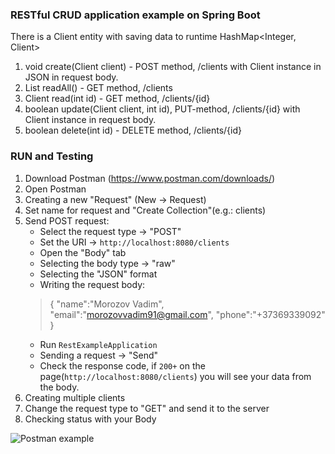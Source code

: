 ### RESTful CRUD application example on Spring Boot

There is a Client entity with saving data to runtime HashMap<Integer, Client>

1. void create(Client client) - POST method, /clients with Client instance in JSON in request body.
2. List<Client> readAll() - GET method, /clients
3. Client read(int id) - GET method, /clients/{id}
4. boolean update(Client client, int id), PUT-method, /clients/{id} with Client instance in request body.
5. boolean delete(int id) - DELETE method, /clients/{id}

### RUN and Testing

1. Download Postman (https://www.postman.com/downloads/)
1. Open Postman
1. Creating a new "Request" (New -> Request)
1. Set name for request and "Create Collection"(e.g.: clients)
1. Send POST request:
    * Select the request type -> "POST"
    * Set the URI -> `http://localhost:8080/clients`
    * Open the "Body" tab
    * Selecting the body type -> "raw"
    * Selecting the "JSON" format
    * Writing the request body:
    >{
         	"name":"Morozov Vadim",
         	"email":"morozovvadim91@gmail.com",
         	"phone":"+37369339092"
         }
    * Run `RestExampleApplication`
    * Sending a request -> "Send"
    * Check the response code, if `200+` on the page(`http://localhost:8080/clients`) you will see your data from the body.
1. Creating multiple clients
1. Change the request type to "GET" and send it to the server
1. Checking status with your Body

![Postman example](https://ibb.co/MPFYJ3C)